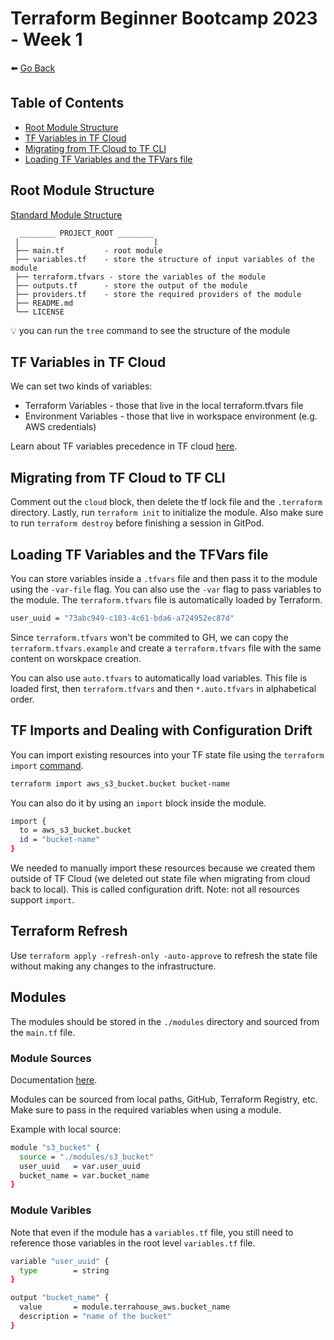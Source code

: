 # Terraform Beginner Bootcamp 2023 - Week 1

⬅️ [Go Back](../README.md)

## Table of Contents

- [Root Module Structure](#root-module-structure)
- [TF Variables in TF Cloud](#tf-variables-in-tf-cloud)
- [Migrating from TF Cloud to TF CLI](#migrating-from-tf-cloud-to-tf-cli)
- [Loading TF Variables and the TFVars file](#loading-tf-variables-and-the-tfvars-file)

## Root Module Structure

[Standard Module Structure](https://developer.hashicorp.com/terraform/language/modules/develop/structure)

```
  ________ PROJECT_ROOT ________
 |                              |
 ├── main.tf         - root module
 ├── variables.tf    - store the structure of input variables of the module
 ├── terraform.tfvars - store the variables of the module
 ├── outputs.tf      - store the output of the module
 ├── providers.tf    - store the required providers of the module
 ├── README.md
 └── LICENSE
```

💡 you can run the `tree` command to see the structure of the module

## TF Variables in TF Cloud

We can set two kinds of variables:

- Terraform Variables - those that live in the local terraform.tfvars file
- Environment Variables - those that live in workspace environment (e.g. AWS credentials)

Learn about TF variables precedence in TF cloud [here](https://developer.hashicorp.com/terraform/cloud-docs/workspaces/variables#precedence).

## Migrating from TF Cloud to TF CLI

Comment out the `cloud` block, then delete the tf lock file and the `.terraform` directory. Lastly, run `terraform init` to initialize the module. Also make sure to run `terraform destroy` before finishing a session in GitPod.

## Loading TF Variables and the TFVars file

You can store variables inside a `.tfvars` file and then pass it to the module using the `-var-file` flag. You can also use the `-var` flag to pass variables to the module. The `terraform.tfvars` file is automatically loaded by Terraform.

```bash
user_uuid = "73abc949-c183-4c61-bda6-a724952ec87d"
```

Since `terraform.tfvars` won't be commited to GH, we can copy the `terraform.tfvars.example` and create a `terraform.tfvars` file with the same content on worskpace creation.

You can also use `auto.tfvars` to automatically load variables. This file is loaded first, then `terraform.tfvars` and then `*.auto.tfvars` in alphabetical order.

## TF Imports and Dealing with Configuration Drift

You can import existing resources into your TF state file using the `terraform import` [command](https://registry.terraform.io/providers/hashicorp/aws/latest/docs/resources/s3_bucket#import).

```bash
terraform import aws_s3_bucket.bucket bucket-name
```

You can also do it by using an `import` block inside the module.

```bash
import {
  to = aws_s3_bucket.bucket
  id = "bucket-name"
}
```

We needed to manually import these resources because we created them outside of TF Cloud (we deleted out state file when migrating from cloud back to local). This is called configuration drift. Note: not all resources support `import`.

## Terraform Refresh
Use `terraform apply -refresh-only -auto-approve` to refresh the state file without making any changes to the infrastructure.

## Modules

The modules should be stored in the `./modules` directory and sourced from the `main.tf` file.

### Module Sources

Documentation [here](https://developer.hashicorp.com/terraform/language/modules/sources).

Modules can be sourced from local paths, GitHub, Terraform Registry, etc. Make sure to pass in the required variables when using a module.

Example with local source:

```bash
module "s3_bucket" {
  source = "./modules/s3_bucket"
  user_uuid   = var.user_uuid
  bucket_name = var.bucket_name
}
```

### Module Varibles

Note that even if the module has a `variables.tf` file, you still need to reference those variables in the root level `variables.tf` file.

```bash
variable "user_uuid" {
  type        = string
}

```

```bash
output "bucket_name" {
  value       = module.terrahouse_aws.bucket_name
  description = "name of the bucket"
}
```
